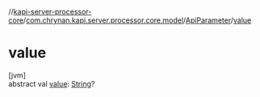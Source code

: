 //[kapi-server-processor-core](../../../index.md)/[com.chrynan.kapi.server.processor.core.model](../index.md)/[ApiParameter](index.md)/[value](value.md)

# value

[jvm]\
abstract val [value](value.md): [String](https://kotlinlang.org/api/latest/jvm/stdlib/kotlin/-string/index.html)?
